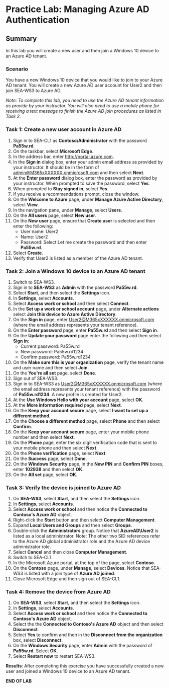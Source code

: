 # Practice Lab: Managing Azure AD Authentication 

## Summary
In this lab you will create a new user and then join a Windows 10 device to an Azure AD tenant.

### Scenario
You have a new Windows 10 device that you would like to join to your Azure AD tenant. You will create a new Azure AD user account for User2 and then join SEA-WS3 to Azure AD. 

*Note: To complete this lab, you need to use the Azure AD tenant information as provide by your instructor. You will also need to use a mobile phone for receiving a text message to finish the Azure AD join procedures as listed in Task 2.* 

### Task 1: Create a new user account in Azure AD
1.  Sign in to SEA-CL1 as **Contoso\\Administrator** with the password **Pa55w.rd**.
2.  On the taskbar, select **Microsoft Edge**.
3.  In the address bar, enter http://portal.azure.com.
4.  In the **Sign in** dialog box, enter your admin email address as provided by your instructor. It should be in the form of admin@M365xXXXXXX.onmicrosoft.com and then select **Next**.
5.  At the **Enter password** dialog box, enter the password as provided by your instructor. When prompted to save the password, select **Yes**. 
6.  When prompted to **Stay signed in**, select **Yes**.
7.  If you receive a recommendations prompt, close the window.
8.  On the **Welcome to Azure** page, under **Manage Azure Active Directory**, select **View**.
9.  In the navigation pane, under **Manage**, select **Users**.
10.  On the **All users** page, select **New user**.
11.  On the **New user** page, ensure that **Create user** is selected and then enter the following:
     - User name: User2 
     - Name: User2
     - Password: Select Let me create the password and then enter **Pa55w.rd**.
12.  Select **Create**.
13.  Verify that User2 is listed as a member of the Azure AD tenant.

### Task 2: Join a Windows 10 device to an Azure AD tenant

1.  Switch to SEA-WS3.
2.  Sign in to **SEA-WS3** as **Admin** with the password **Pa55w.rd**.
3.  Select **Start**, and then select the **Settings** icon.    
4.  In **Settings**, select **Accounts**.
5.  Select **Access work or school** and then select **Connect**.
6.  In the **Set up a work or school account** page, under **Alternate actions** select **Join this device to Azure Active Directory**.
7.  On the **Sign in** page, enter User2@M365xXXXXXX.onmicrosoft.com (where the email address represents your tenant reference).
8.  On the **Enter password** page, enter **Pa55w.rd** and then select **Sign in**.
9.  On the **Update your password** page enter the following and then select **Sign in**:
    - Current password: Pa55w.rd
    - New password: Pa55w.rd1234
    - Confirm password: Pa55w.rd1234
10.  On the **Make sure this is your organization** page, verify the tenant name and user name and then select **Join**.
11.  On the **You're all set** page, select **Done**.
12.  Sign out of SEA-WS3.
13.  Sign in to SEA-WS3 as User2@M365xXXXXXX.onmicrosoft.com (where the email address represents your tenant reference) with the password of **Pa55w.rd1234**. A new profile is created for User2.
14.  At the **Use Windows Hello with your account** page, select **OK**.
15.  At the **More information required** page, select **Next**.
16.  On the **Keep your account secure** page, select **I want to set up a different method**.
17.  On the **Choose a different method** page, select **Phone** and then select **Confirm**.
18.  On the **Keep your account secure** page, enter your mobile phone number and then select **Next**.
19.  On the **Phone** page, enter the six digit verification code that is sent to your mobile phone and then select **Next**.
20.  On the **Phone verification** page, select **Next**.
21.  On the **Success** page, select **Done**.
22.  On the **Windows Security** page, in the **New PIN** and **Confirm PIN** boxes, enter **102938** and then select **OK**.
23.  On the **All set** page, select **OK**.

### Task 3: Verify the device is joined to Azure AD

1.  On **SEA-WS3**, select **Start**, and then select the **Settings** icon.    
2.  In **Settings**, select **Accounts**.
3.  Select **Access work or school** and then notice the **Connected to Contoso's Azure AD** object.
4.  Right-click the **Start** button and then select **Computer Management**.
5.  Expand **Local Users and Groups** and then select **Groups**.  
6.  Double-click the **Administrators** group. Notice that **AzureAD\\User2** is listed as a local administrator. Note: The other two SID references refer to the Azure AD global administrator role and the Azure AD device administrator role. 
7.  Select **Cancel** and then close **Computer Management**.
8.  Switch to SEA-CL1.
9.  In the Microsoft Azure portal, at the top of the page, select **Contoso**.
10.  On the **Contoso** page, under **Manage**, select **Devices**. Notice that SEA-WS3 is listed with a join type of **Azure AD joined**.
11.  Close Microsoft Edge and then sign out of SEA-CL1.

### Task 4: Remove the device from Azure AD
1.  On **SEA-WS3**, select **Start**, and then select the **Settings** icon.    
2.  In **Settings**, select **Accounts**.
3.  Select **Access work or school** and then notice the **Connected to Contoso's Azure AD** object.
4.  Select the the **Connected to Contoso's Azure AD** object and then select **Disconnect**.
5.  Select **Yes** to confirm and then in the **Disconnect from the organization** box, select **Disconnect**.
6.  On the **Windows Security** page, enter **Admin** with the password of **Pa55w.rd**. Select **OK**.
7.  Select **Restart now** to restart SEA-WS3.

**Results**: After completing this exercise you have successfully created a new user and joined a Windows 10 device to an Azure AD tenant.

**END OF LAB**